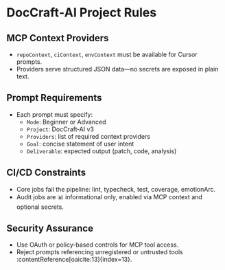 # DocCraft‑AI Project Rules

## MCP Context Providers

- `repoContext`, `ciContext`, `envContext` must be available for Cursor prompts.
- Providers serve structured JSON data—no secrets are exposed in plain text.

## Prompt Requirements

- Each prompt must specify:
  - `Mode`: Beginner or Advanced
  - `Project`: DocCraft‑AI v3
  - `Providers`: list of required context providers
  - `Goal`: concise statement of user intent
  - `Deliverable`: expected output (patch, code, analysis)

## CI/CD Constraints

- Core jobs fail the pipeline: lint, typecheck, test, coverage, emotionArc.
- Audit jobs are 📊 informational only, enabled via MCP context and optional secrets.

## Security Assurance

- Use OAuth or policy-based controls for MCP tool access.
- Reject prompts referencing unregistered or untrusted tools :contentReference[oaicite:13]{index=13}.
